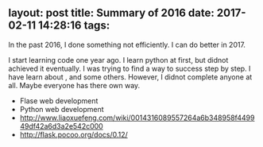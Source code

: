 layout: post
title: Summary of 2016
date: 2017-02-11 14:28:16
tags:
---
In the past 2016, I done something not efficiently.	I can do better in 2017.
<!-- more -->
I start learning code one year ago. I learn python at first, but didnot achieved it eventually. I was trying to find a way to success step by step. I have learn about <SICP>, <The elements of computer system> and some others. However, I didnot complete anyone at all.
Maybe everyone has there own way. 
* Flase web development
* Python web development
* http://www.liaoxuefeng.com/wiki/0014316089557264a6b348958f449949df42a6d3a2e542c000
* http://flask.pocoo.org/docs/0.12/
